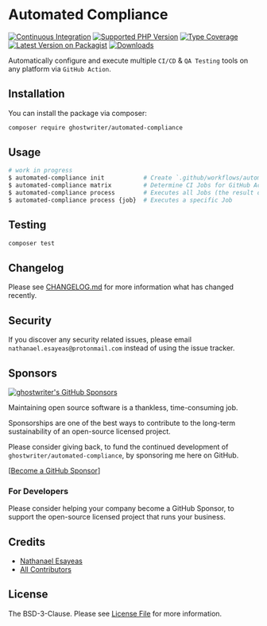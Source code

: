 # Automated Compliance

[![Continuous Integration](https://github.com/ghostwriter/automated-compliance/actions/workflows/continuous-integration.yml/badge.svg)](https://github.com/ghostwriter/automated-compliance/actions/workflows/continuous-integration.yml)
[![Supported PHP Version](https://badgen.net/packagist/php/ghostwriter/automated-compliance?color=8892bf)](https://www.php.net/supported-versions)
[![Type Coverage](https://shepherd.dev/github/ghostwriter/automated-compliance/coverage.svg)](https://shepherd.dev/github/ghostwriter/automated-compliance)
[![Latest Version on Packagist](https://badgen.net/packagist/v/ghostwriter/automated-compliance)](https://packagist.org/packages/ghostwriter/automated-compliance)
[![Downloads](https://badgen.net/packagist/dt/ghostwriter/automated-compliance?color=blue)](https://packagist.org/packages/ghostwriter/automated-compliance)

Automatically configure and execute multiple `CI/CD` & `QA Testing` tools on any platform via `GitHub Action`.

## Installation

You can install the package via composer:

``` bash
composer require ghostwriter/automated-compliance
```

## Usage

```bash
# work in progress
$ automated-compliance init           # Create `.github/workflows/automated-compliance.yml` workflow file
$ automated-compliance matrix         # Determine CI Jobs for GitHub Actions
$ automated-compliance process        # Executes all Jobs (the result of `automated-compliance matrix` command)
$ automated-compliance process {job}  # Executes a specific Job 
```

## Testing

``` bash
composer test
```

## Changelog

Please see [CHANGELOG.md](./CHANGELOG.md) for more information what has changed recently.

## Security

If you discover any security related issues, please email `nathanael.esayeas@protonmail.com` instead of using the issue tracker.

## Sponsors

[![ghostwriter's GitHub Sponsors](https://img.shields.io/github/sponsors/ghostwriter?label=Sponsors&logo=GitHub%20Sponsors)](https://github.com/sponsors/ghostwriter)

Maintaining open source software is a thankless, time-consuming job.

Sponsorships are one of the best ways to contribute to the long-term sustainability of an open-source licensed project.

Please consider giving back, to fund the continued development of `ghostwriter/automated-compliance`, by sponsoring me here on GitHub.

[[Become a GitHub Sponsor](https://github.com/sponsors/ghostwriter)]

### For Developers

Please consider helping your company become a GitHub Sponsor, to support the open-source licensed project that runs your business.

## Credits

- [Nathanael Esayeas](https://github.com/ghostwriter)
- [All Contributors](https://github.com/ghostwriter/automated-compliance/contributors)

## License

The BSD-3-Clause. Please see [License File](./LICENSE) for more information.
